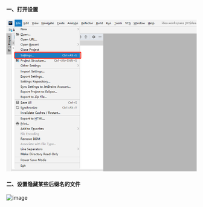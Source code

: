 #### 一、打开设置
![image](https://github.com/firechiang/idea-test/blob/master/image/idea401.png)
#### 二、设置隐藏某些后缀名的文件
![image](https://github.com/firechiang/idea-test/blob/master/image/idea402.png)